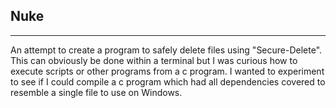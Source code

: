 ## Nuke
---

An attempt to create a program to safely delete files using "Secure-Delete".
This can obviously be done within a terminal but I was curious how to execute scripts or other programs from a c program.
I wanted to experiment to see if I could compile a c program which had all dependencies covered to resemble a single file to use on Windows.
